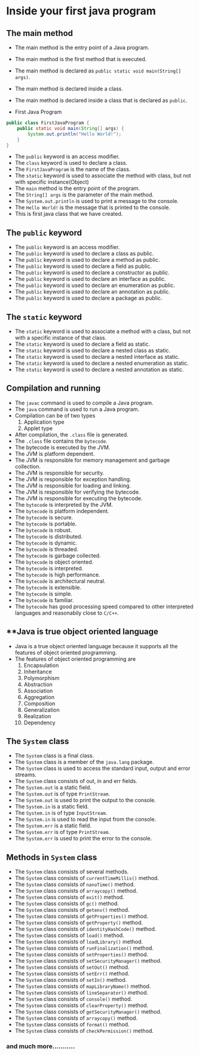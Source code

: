# Inside your first java program
## The main method
- The main method is the entry point of a Java program.
- The main method is the first method that is executed.
- The main method is declared as `public static void main(String[] args)`.
- The main method is declared inside a class.
- The main method is declared inside a class that is declared as `public`.

- First Java Program
```java
public class FirstJavaProgram {
    public static void main(String[] args) {
        System.out.println("Hello World!");
    }
}
```
- The `public` keyword is an access modifier.
- The `class` keyword is used to declare a class.
- The `FirstJavaProgram` is the name of the class.
- The `static` keyword is used to associate the method with class, but not with specific instance(Object)
- The `main` method is the entry point of the program.
- The `String[] args` is the parameter of the main method.
- The `System.out.println` is used to print a message to the console.
- The `Hello World!` is the message that is printed to the console.
- This is first java class that we have created.

## The `public` keyword
- The `public` keyword is an access modifier.
- The `public` keyword is used to declare a class as public.
- The `public` keyword is used to declare a method as public.
- The `public` keyword is used to declare a field as public.
- The `public` keyword is used to declare a constructor as public.
- The `public` keyword is used to declare an interface as public.
- The `public` keyword is used to declare an enumeration as public.
- The `public` keyword is used to declare an annotation as public.
- The `public` keyword is used to declare a package as public.

## The `static` keyword
- The `static` keyword is used to associate a method with a class, but not with a specific instance of that class.
- The `static` keyword is used to declare a field as static.
- The `static` keyword is used to declare a nested class as static.
- The `static` keyword is used to declare a nested interface as static.
- The `static` keyword is used to declare a nested enumeration as static.
- The `static` keyword is used to declare a nested annotation as static.

## Compilation and running
- The `javac` command is used to compile a Java program.
- The `java` command is used to run a Java program.
- Compilation can be of two types
    1. Application type
    2. Applet type
- After compilation, the `.class` file is generated.
- The `.class` file contains the `bytecode`.
- The bytecode is executed by the JVM.
- The JVM is platform dependent.
- The JVM is responsible for memory management and garbage collection.
- The JVM is responsible for security.
- The JVM is responsible for exception handling.
- The JVM is responsible for loading and linking.
- The JVM is responsible for verifying the bytecode.
- The JVM is responsible for executing the bytecode.
- The `bytecode` is interpreted by the JVM.
- The `bytecode` is platform independent.
- The `bytecode` is secure.
- The `bytecode` is portable.
- The `bytecode` is robust.
- The `bytecode` is distributed.
- The `bytecode` is dynamic.
- The `bytecode` is threaded.
- The `bytecode` is garbage collected.
- The `bytecode` is object oriented.
- The `bytecode` is interpreted.
- The `bytecode` is high performance.
- The `bytecode` is architectural neutral.
- The `bytecode` is extensible.
- The `bytecode` is simple.
- The `bytecode` is familiar.
- The `bytecode` has good processing speed compared to other interpreted languages and reasonabily close to `C/C++`.

## **Java is true object oriented language
- Java is a true object oriented language because it supports all the features of object oriented programming.
- The features of object oriented programming are
    1. Encapsulation
    2. Inheritance
    3. Polymorphism
    4. Abstraction
    5. Association
    6. Aggregation
    7. Composition
    8. Generalization
    9. Realization
    10. Dependency

## The `System` class
- The `System` class is a final class.
- The `System` class is a member of the `java.lang` package.
- The `System` class is used to access the standard input, output and error streams.
- The `System` class consists of out, in and err fields.
- The `System.out` is a static field.
- The `System.out` is of type `PrintStream`.
- The `System.out` is used to print the output to the console.
- The `System.in` is a static field.
- The `System.in` is of type `InputStream`.
- The `System.in` is used to read the input from the console.
- The `System.err` is a static field.
- The `System.err` is of type `PrintStream`.
- The `System.err` is used to print the error to the console.

## Methods in `System` class
- The `System` class consists of several methods.
- The `System` class consists of `currentTimeMillis()` method.
- The `System` class consists of `nanoTime()` method.
- The `System` class consists of `arraycopy()` method.
- The `System` class consists of `exit()` method.
- The `System` class consists of `gc()` method.
- The `System` class consists of `getenv()` method.
- The `System` class consists of `getProperties()` method.
- The `System` class consists of `getProperty()` method.
- The `System` class consists of `identityHashCode()` method.
- The `System` class consists of `load()` method.
- The `System` class consists of `loadLibrary()` method.
- The `System` class consists of `runFinalization()` method.
- The `System` class consists of `setProperties()` method.
- The `System` class consists of `setSecurityManager()` method.
- The `System` class consists of `setOut()` method.
- The `System` class consists of `setErr()` method.
- The `System` class consists of `setIn()` method.
- The `System` class consists of `mapLibraryName()` method.
- The `System` class consists of `lineSeparator()` method.
- The `System` class consists of `console()` method.
- The `System` class consists of `clearProperty()` method.
- The `System` class consists of `getSecurityManager()` method.
- The `System` class consists of `arraycopy()` method.
- The `System` class consists of `format()` method.
- The `System` class consists of `checkPermission()` method.

### and much more...........




